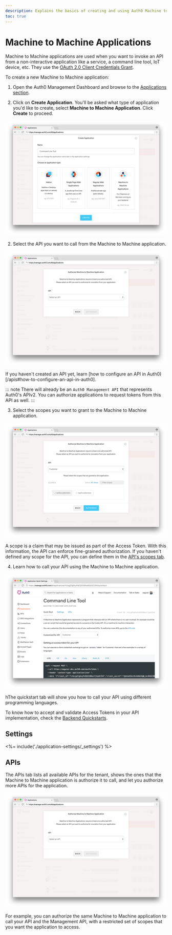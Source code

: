 ```yaml
---
description: Explains the basics of creating and using Auth0 Machine to Machine applications.
toc: true
---
```

# Machine to Machine Applications

Machine to Machine applications are used when you want to invoke an API from a non-interactive application like a service, a command line tool, IoT device, etc. They use the [OAuth 2.0 Client Credentials Grant](/api-auth/grant/client-credentials).

To create a new Machine to Machine application:

1. Open the Auth0 Management Dashboard and browse to the [Applications section](${manage_url}/#/applications).

2. Click on **Create Application**. You'll be asked what type of application you'd like to create, select **Machine to Machine Application**. Click **Create** to proceed.

![Create an Application](/media/articles/applications/m2m-create.png)

2. Select the API you want to call from the Machine to Machine application. 

![Select an API](/media/articles/applications/m2m-select-api.png)

If you haven't created an API yet, learn [how to configure an API in Auth0)[/apis#how-to-configure-an-api-in-auth0].

::: note
There will already be an `Auth0 Management API` that represents Auth0's APIv2. You can authorize applications to request tokens from this API as well.
:::

3. Select the scopes you want to grant to the Machine to Machine application. 

![Select Scopes](/media/articles/applications/m2m-select-scopes.png)

A scope is a claim that may be issued as part of the Access Token. With this information, the API can enforce fine-grained authorization. If you haven't defined any scope for the API, you can define them in the [API's scopes tab](/scopes/current#define-scopes-using-the-dashboard).

4. Learn how to call your API using the Machine to Machine application.

![Select Scopes](/media/articles/applications/m2m-quickstart.png)

hThe quickstart tab will show you how to call your API using different programming languages. 

To know how to accept and validate Access Tokens in your API implementation, check the [Backend Quickstarts](/quickstarts/backend).

## Settings

<%= include('./application-settings/_settings') %>

## APIs

The APIs tab lists all available APIs for the tenant, shows the ones that the Machine to Machine application is authorize it to call, and let you authorize more APIs for the application.

![Select Scopes](/media/articles/applications/m2m-select-api.png)

For example, you can authorize the same Machine to Machine application to call your API and the Management API, with a restricted set of scopes that you want the application to access.
